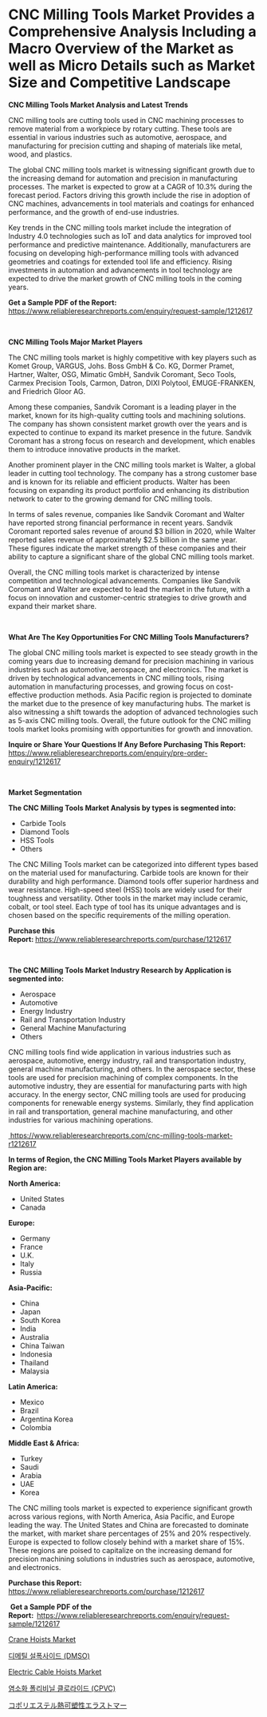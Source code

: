 <p><h1>CNC Milling Tools Market Provides a Comprehensive Analysis Including a Macro Overview of the Market as well as Micro Details such as Market Size and Competitive Landscape</h1></p><p><strong>CNC Milling Tools Market Analysis and Latest Trends</strong></p>
<p><p>CNC milling tools are cutting tools used in CNC machining processes to remove material from a workpiece by rotary cutting. These tools are essential in various industries such as automotive, aerospace, and manufacturing for precision cutting and shaping of materials like metal, wood, and plastics.</p><p>The global CNC milling tools market is witnessing significant growth due to the increasing demand for automation and precision in manufacturing processes. The market is expected to grow at a CAGR of 10.3% during the forecast period. Factors driving this growth include the rise in adoption of CNC machines, advancements in tool materials and coatings for enhanced performance, and the growth of end-use industries.</p><p>Key trends in the CNC milling tools market include the integration of Industry 4.0 technologies such as IoT and data analytics for improved tool performance and predictive maintenance. Additionally, manufacturers are focusing on developing high-performance milling tools with advanced geometries and coatings for extended tool life and efficiency. Rising investments in automation and advancements in tool technology are expected to drive the market growth of CNC milling tools in the coming years.</p></p>
<p><strong>Get a Sample PDF of the Report:&nbsp;</strong> <a href="https://www.reliableresearchreports.com/enquiry/request-sample/1212617">https://www.reliableresearchreports.com/enquiry/request-sample/1212617</a></p>
<p>&nbsp;</p>
<p><strong>CNC Milling Tools Major Market Players</strong></p>
<p><p>The CNC milling tools market is highly competitive with key players such as Komet Group, VARGUS, Johs. Boss GmbH & Co. KG, Dormer Pramet, Hartner, Walter, OSG, Mimatic GmbH, Sandvik Coromant, Seco Tools, Carmex Precision Tools, Carmon, Datron, DIXI Polytool, EMUGE-FRANKEN, and Friedrich Gloor AG. </p><p>Among these companies, Sandvik Coromant is a leading player in the market, known for its high-quality cutting tools and machining solutions. The company has shown consistent market growth over the years and is expected to continue to expand its market presence in the future. Sandvik Coromant has a strong focus on research and development, which enables them to introduce innovative products in the market.</p><p>Another prominent player in the CNC milling tools market is Walter, a global leader in cutting tool technology. The company has a strong customer base and is known for its reliable and efficient products. Walter has been focusing on expanding its product portfolio and enhancing its distribution network to cater to the growing demand for CNC milling tools.</p><p>In terms of sales revenue, companies like Sandvik Coromant and Walter have reported strong financial performance in recent years. Sandvik Coromant reported sales revenue of around $3 billion in 2020, while Walter reported sales revenue of approximately $2.5 billion in the same year. These figures indicate the market strength of these companies and their ability to capture a significant share of the global CNC milling tools market.</p><p>Overall, the CNC milling tools market is characterized by intense competition and technological advancements. Companies like Sandvik Coromant and Walter are expected to lead the market in the future, with a focus on innovation and customer-centric strategies to drive growth and expand their market share.</p></p>
<p>&nbsp;</p>
<p><strong>What Are The Key Opportunities For CNC Milling Tools Manufacturers?</strong></p>
<p><p>The global CNC milling tools market is expected to see steady growth in the coming years due to increasing demand for precision machining in various industries such as automotive, aerospace, and electronics. The market is driven by technological advancements in CNC milling tools, rising automation in manufacturing processes, and growing focus on cost-effective production methods. Asia Pacific region is projected to dominate the market due to the presence of key manufacturing hubs. The market is also witnessing a shift towards the adoption of advanced technologies such as 5-axis CNC milling tools. Overall, the future outlook for the CNC milling tools market looks promising with opportunities for growth and innovation.</p></p>
<p><strong>Inquire or Share Your Questions If Any Before Purchasing This Report:</strong> <a href="https://www.reliableresearchreports.com/enquiry/pre-order-enquiry/1212617">https://www.reliableresearchreports.com/enquiry/pre-order-enquiry/1212617</a></p>
<p>&nbsp;</p>
<p><strong>Market Segmentation</strong></p>
<p><strong>The CNC Milling Tools Market Analysis by types is segmented into:</strong></p>
<p><ul><li>Carbide Tools</li><li>Diamond Tools</li><li>HSS Tools</li><li>Others</li></ul></p>
<p><p>The CNC Milling Tools market can be categorized into different types based on the material used for manufacturing. Carbide tools are known for their durability and high performance. Diamond tools offer superior hardness and wear resistance. High-speed steel (HSS) tools are widely used for their toughness and versatility. Other tools in the market may include ceramic, cobalt, or tool steel. Each type of tool has its unique advantages and is chosen based on the specific requirements of the milling operation.</p></p>
<p><strong>Purchase this Report:&nbsp;</strong><a href="https://www.reliableresearchreports.com/purchase/1212617">https://www.reliableresearchreports.com/purchase/1212617</a></p>
<p>&nbsp;</p>
<p><strong>The CNC Milling Tools Market Industry Research by Application is segmented into:</strong></p>
<p><ul><li>Aerospace</li><li>Automotive</li><li>Energy Industry</li><li>Rail and Transportation Industry</li><li>General Machine Manufacturing</li><li>Others</li></ul></p>
<p><p>CNC milling tools find wide application in various industries such as aerospace, automotive, energy industry, rail and transportation industry, general machine manufacturing, and others. In the aerospace sector, these tools are used for precision machining of complex components. In the automotive industry, they are essential for manufacturing parts with high accuracy. In the energy sector, CNC milling tools are used for producing components for renewable energy systems. Similarly, they find application in rail and transportation, general machine manufacturing, and other industries for various machining operations.</p></p>
<p><a href="https://www.reliableresearchreports.com/cnc-milling-tools-market-r1212617">&nbsp;https://www.reliableresearchreports.com/cnc-milling-tools-market-r1212617</a></p>
<p><strong>In terms of Region, the CNC Milling Tools Market Players available by Region are:</strong></p>
<p>
    <p> <strong> North America: </strong>
        <ul>
            <li>United States</li>
            <li>Canada</li>
        </ul>
        </p> 
    <p> <strong> Europe: </strong>
        <ul>
            <li>Germany</li>
            <li>France</li>
            <li>U.K.</li>
            <li>Italy</li>
            <li>Russia</li>
        </ul>
        </p> 
    <p> <strong> Asia-Pacific: </strong>
        <ul>
            <li>China</li>
            <li>Japan</li>
            <li>South Korea</li>
            <li>India</li>
            <li>Australia</li>
            <li>China Taiwan</li>
            <li>Indonesia</li>
            <li>Thailand</li>
            <li>Malaysia</li>
        </ul>
        </p> 
    <p> <strong> Latin America: </strong>
        <ul>
            <li>Mexico</li>
            <li>Brazil</li>
            <li>Argentina Korea</li>
            <li>Colombia</li>
        </ul>
        </p> 
    <p> <strong> Middle East & Africa: </strong>
        <ul>
            <li>Turkey</li>
            <li>Saudi</li>
            <li>Arabia</li>
            <li>UAE</li>
            <li>Korea</li>
        </ul>
    </p>
    </p>
<p><p>The CNC milling tools market is expected to experience significant growth across various regions, with North America, Asia Pacific, and Europe leading the way. The United States and China are forecasted to dominate the market, with market share percentages of 25% and 20% respectively. Europe is expected to follow closely behind with a market share of 15%. These regions are poised to capitalize on the increasing demand for precision machining solutions in industries such as aerospace, automotive, and electronics.</p></p>
<p><strong>Purchase this Report: </strong><a href="https://www.reliableresearchreports.com/purchase/1212617">https://www.reliableresearchreports.com/purchase/1212617</a></p>
<p>&nbsp;<strong>Get a Sample PDF of the Report:&nbsp;&nbsp;</strong><a href="https://www.reliableresearchreports.com/enquiry/request-sample/1212617">https://www.reliableresearchreports.com/enquiry/request-sample/1212617</a></p>
<p><strong></strong></p>
<p><p><a href="https://github.com/fiixsa/Market-Research-Report-List-2/blob/main/crane-hoists-market.md">Crane Hoists Market</a></p><p><a href="https://github.com/chupp85/Market-Research-Report-List-1/blob/main/547636695856.md">디메틸 설폭사이드 (DMSO)</a></p><p><a href="https://github.com/cecuraprangm/Market-Research-Report-List-2/blob/main/electric-cable-hoists-market.md">Electric Cable Hoists Market</a></p><p><a href="https://github.com/JackieFauhey9089475/Market-Research-Report-List-2/blob/main/632495195855.md">염소화 폴리비닐 클로라이드 (CPVC)</a></p><p><a href="https://github.com/bucuel854722/Market-Research-Report-List-2/blob/main/3412780102314.md">コポリエステル熱可塑性エラストマー</a></p></p>